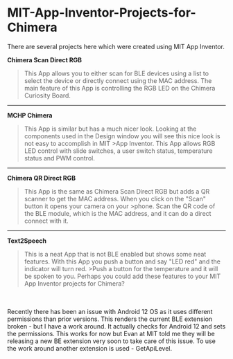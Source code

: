 # MIT-App-Inventor-Projects-for-Chimera

There are several projects here which were created using MIT App Inventor. 

**Chimera Scan Direct RGB**  
>This App allows you to either scan for BLE devices using a list to select the device or directly connect using the MAC address. 
>The main feature of this App is controlling the RGB LED on the Chimera Curiosity Board.
***
**MCHP Chimera**  
>This App is similar but has a much nicer look. Looking at the components used in the Design window you will see this nice look is not easy to accomplish in MIT >App Inventor. 
>This App allows RGB LED control with slide switches, a user switch status, temperature status and PWM control.
***
**Chimera QR Direct RGB**
>This App is the same as Chimera Scan Direct RGB but adds a QR scanner to get the MAC address. When you click on the "Scan" button it opens your camera on your >phone. Scan the QR code of the BLE module, which is the MAC address, and it can do a direct connect with it.
***
**Text2Speech**  
>This is a neat App that is not BLE enabled but shows some neat features. With this App you push a button and say "LED red" and the indicator will turn red. >Push a button for the temperature and it will be spoken to you. Perhaps you could add these features to your MIT App Inventor projects for Chimera?
<br>
<br>
Recently there has been an issue with Android 12 OS as it uses different permissions than prior versions. This renders the current BLE extension broken - but I have a work around. It actually checks for Android 12 and sets the permissions.
This works for now but Evan at MIT told me they will be releasing a new BE extension very soon to take care of this issue. To use the work around another extension is used - GetApiLevel.


